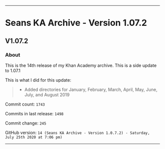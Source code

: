 
***

# Seans KA Archive - Version 1.07.2

## V1.07.2

### About

This is the 14th release of my Khan Academy archive. This is a side update to 1.07.1

This is what I did for this update:

> * Added directories for January, February, March, April, May, June, July, and August 2019

Commit count: `1743`

Commits in last release: `1498`

Commit change: `245`

GitHub version: `14 (Seans KA Archive - Version 1.0.7.2) - Saturday, July 25th 2020 at 7:06 pm)`

***
